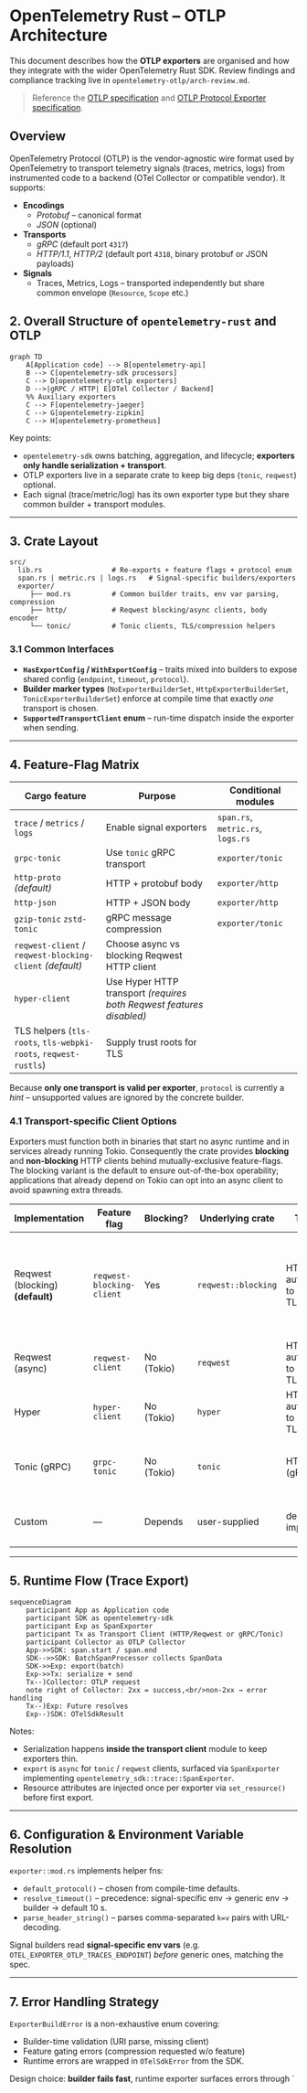 # OpenTelemetry Rust – OTLP Architecture

This document describes how the **OTLP exporters** are organised and how they integrate with the wider OpenTelemetry Rust SDK.  Review findings and compliance tracking live in `opentelemetry-otlp/arch-review.md`.

> Reference the [OTLP specification](https://opentelemetry.io/docs/specs/otlp/) and [OTLP Protocol Exporter specification](https://opentelemetry.io/docs/specs/otel/protocol/exporter/). 

## Overview
OpenTelemetry Protocol (OTLP) is the vendor-agnostic wire format used by OpenTelemetry to transport telemetry signals (traces, metrics, logs) from instrumented code to a backend (OTel Collector or compatible vendor). It supports:

* **Encodings**  
  * *Protobuf* – canonical format  
  * *JSON* (optional)
* **Transports**  
  * *gRPC* (default port `4317`)  
  * *HTTP/1.1*, *HTTP/2* (default port `4318`, binary protobuf or JSON payloads)
* **Signals**  
  * Traces, Metrics, Logs – transported independently but share common envelope (`Resource`, `Scope` etc.)

## 2. Overall Structure of `opentelemetry-rust` and OTLP
```mermaid
graph TD
    A[Application code] --> B[opentelemetry-api]
    B --> C[opentelemetry-sdk processors]
    C --> D[opentelemetry-otlp exporters]
    D -->|gRPC / HTTP| E[OTel Collector / Backend]
    %% Auxiliary exporters
    C --> F[opentelemetry-jaeger]
    C --> G[opentelemetry-zipkin]
    C --> H[opentelemetry-prometheus]
```
Key points:
* `opentelemetry-sdk` owns batching, aggregation, and lifecycle; **exporters only handle serialization + transport**.
* OTLP exporters live in a separate crate to keep big deps (`tonic`, `reqwest`) optional.
* Each signal (trace/metric/log) has its own exporter type but they share common builder + transport modules.

---

## 3. Crate Layout
```text
src/
  lib.rs                 # Re-exports + feature flags + protocol enum
  span.rs | metric.rs | logs.rs   # Signal-specific builders/exporters
  exporter/
     ├── mod.rs          # Common builder traits, env var parsing, compression
     ├── http/           # Reqwest blocking/async clients, body encoder
     └── tonic/          # Tonic clients, TLS/compression helpers
```
### 3.1 Common Interfaces
* **`HasExportConfig` / `WithExportConfig`** – traits mixed into builders to expose shared config (`endpoint`, `timeout`, `protocol`).
* **Builder marker types** (`NoExporterBuilderSet`, `HttpExporterBuilderSet`, `TonicExporterBuilderSet`) enforce at compile time that exactly *one* transport is chosen.
* **`SupportedTransportClient` enum** – run-time dispatch inside the exporter when sending.

---

## 4. Feature-Flag Matrix
| Cargo feature | Purpose | Conditional modules |
|---------------|---------|---------------------|
| `trace` / `metrics` / `logs` | Enable signal exporters | `span.rs`, `metric.rs`, `logs.rs` |
| `grpc-tonic` | Use `tonic` gRPC transport | `exporter/tonic` |
| `http-proto` *(default)* | HTTP + protobuf body | `exporter/http` |
| `http-json` | HTTP + JSON body | `exporter/http` |
| `gzip-tonic` `zstd-tonic` | gRPC message compression | `exporter/tonic` |
| `reqwest-client` / `reqwest-blocking-client` *(default)* | Choose async vs blocking Reqwest HTTP client |
| `hyper-client` | Use Hyper HTTP transport *(requires both Reqwest features disabled)* |
| TLS helpers (`tls-roots`, `tls-webpki-roots`, `reqwest-rustls`) | Supply trust roots for TLS |

Because **only one transport is valid per exporter**, `protocol` is currently a *hint* – unsupported values are ignored by the concrete builder.

### 4.1 Transport-specific Client Options

Exporters must function both in binaries that start no async runtime and in services already running Tokio.  Consequently the crate provides **blocking** and **non-blocking** HTTP clients behind mutually-exclusive feature-flags.  The blocking variant is the default to ensure out-of-the-box operability; applications that already depend on Tokio can opt into an async client to avoid spawning extra threads.

| Implementation | Feature flag | Blocking? | Underlying crate | Transports | Typical use case |
|---------------|--------------|-----------|------------------|-----------|------------------|
| Reqwest (blocking) **(default)** | `reqwest-blocking-client` | Yes | `reqwest::blocking` | HTTP/1.1 → auto-upgrades to HTTP/2 over TLS | CLI tools, synchronous binaries, or hybrid apps where introducing Tokio is undesirable. A helper thread is spawned once at builder time.
| Reqwest (async) | `reqwest-client` | No (Tokio) | `reqwest` | HTTP/1.1 → auto-upgrades to HTTP/2 over TLS | Services that already run a Tokio runtime and prefer fully non-blocking exports.
| Hyper | `hyper-client` | No (Tokio) | `hyper` | HTTP/1.1 → auto-upgrades to HTTP/2 over TLS | Lean dependency footprint when both Reqwest features are disabled.
| Tonic (gRPC) | `grpc-tonic` | No (Tokio) | `tonic` | HTTP/2 (gRPC) | Environments standardising on gRPC or collectors exposing only port 4317.
| Custom | — | Depends | user-supplied | depends on implementation | Embedding a bespoke `HttpClient` via `.with_http_client()`.

---

## 5. Runtime Flow (Trace Export)
```mermaid
sequenceDiagram
    participant App as Application code
    participant SDK as opentelemetry-sdk
    participant Exp as SpanExporter
    participant Tx as Transport Client (HTTP/Reqwest or gRPC/Tonic)
    participant Collector as OTLP Collector
    App->>SDK: span.start / span.end
    SDK-->>SDK: BatchSpanProcessor collects SpanData
    SDK->>Exp: export(batch)
    Exp->>Tx: serialize + send
    Tx--)Collector: OTLP request
    note right of Collector: 2xx = success,<br/>non-2xx → error handling
    Tx--)Exp: Future resolves
    Exp--)SDK: OTelSdkResult
```
Notes: 

* Serialization happens **inside the transport client** module to keep exporters thin.
* `export` is `async` for `tonic` / `reqwest` clients, surfaced via `SpanExporter` implementing `opentelemetry_sdk::trace::SpanExporter`.
* Resource attributes are injected once per exporter via `set_resource()` before first export.

---

## 6. Configuration & Environment Variable Resolution
`exporter::mod.rs` implements helper fns:
* `default_protocol()` – chosen from compile-time defaults.
* `resolve_timeout()` – precedence: signal-specific env → generic env → builder → default 10 s.
* `parse_header_string()` – parses comma-separated `k=v` pairs with URL-decoding.

Signal builders read **signal-specific env vars** (e.g. `OTEL_EXPORTER_OTLP_TRACES_ENDPOINT`) _before_ generic ones, matching the spec.

---

## 7. Error Handling Strategy
`ExporterBuildError` is a non-exhaustive enum covering:
* Builder-time validation (URI parse, missing client)
* Feature gating errors (compression requested w/o feature)
* Runtime errors are wrapped in `OTelSdkError` from the SDK.

Design choice: **builder fails fast**, runtime exporter surfaces errors through `